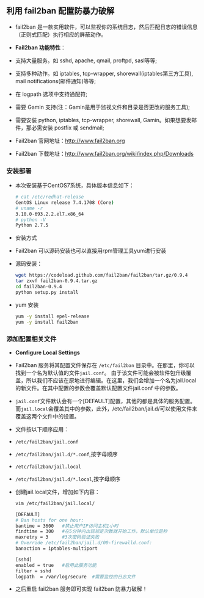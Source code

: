 ## 利用 fail2ban 配置防暴力破解
- fail2ban 是一款实用软件，可以监视你的系统日志，然后匹配日志的错误信息（正则式匹配）执行相应的屏蔽动作。

- **Fail2ban 功能特性**：
- 支持大量服务。如 sshd, apache, qmail, proftpd, sasl等等;
- 支持多种动作。如 iptables, tcp-wrapper, shorewall(iptables第三方工具), mail  notifications(邮件通知)等等;
- 在 logpath 选项中支持通配符;
- 需要 Gamin 支持(注：Gamin是用于监视文件和目录是否更改的服务工具);
- 需要安装 python, iptables, tcp-wrapper, shorewall, Gamin。如果想要发邮件，那必需安装 postfix 或 sendmail;

- Fail2ban 官网地址：<http://www.fail2ban.org>
- Fail2ban 下载地址：<http://www.fail2ban.org/wiki/index.php/Downloads>

### 安装部署
- 本次安装基于CentOS7系统，具体版本信息如下：
  
  ```bash
  # cat /etc/redhat-release 
  CentOS Linux release 7.4.1708 (Core) 
  # uname -r
  3.10.0-693.2.2.el7.x86_64
  # python -V
  Python 2.7.5
  ```
- 安装方式
- Fail2ban 可以源码安装也可以直接用rpm管理工具yum进行安装
- 源码安装：
  ```bash
  wget https://codeload.github.com/fail2ban/fail2ban/tar.gz/0.9.4
  tar zxvf fail2ban-0.9.4.tar.gz
  cd fail2ban-0.9.4
  python setup.py install
  ```
- yum 安装
  ```bash
  yum -y install epel-release
  yum -y install fail2ban
  ```

### 添加配置相关文件
- **Configure Local Settings**
- Fail2ban 服务将其配置文件保存在 `/etc/fail2ban` 目录中。在那里，你可以找到一个名为默认值的文件`jail.conf`。
  由于该文件可能会被软件包升级覆盖，所以我们不应该在原地进行编辑。在这里，我们会增加一个名为jail.local的新文件。在其中配置的参数会覆盖默认配置文件jail.conf
  中的参数。
- `jail.conf`文件默认会有一个[DEFAULT]配置，其他的都是具体的服务配置。而`jail.local`会覆盖其中的参数，此外，/etc/fail2ban/jail.d/可以使用文件来覆盖这两个文件中的设置。
- 文件按以下顺序应用：
- `/etc/fail2ban/jail.conf`
- `/etc/fail2ban/jail.d/*.conf`,按字母顺序
- `/etc/fail2ban/jail.local`
- `/etc/fail2ban/jail.d/*.local`,按字母顺序

- 创建jail.local文件，增加如下内容：
  ```bash
  vim /etc/fail2ban/jail.local/
  ```
  
  ```bash
  [DEFAULT]
  # Ban hosts for one hour:
  bantime = 3600   #禁止用户IP访问主机1小时
  findtime = 300   #在5分钟内出现规定次数就开始工作，默认单位是秒
  maxretry = 3     #3次密码验证失败
  # Override /etc/fail2ban/jail.d/00-firewalld.conf:
  banaction = iptables-multiport
  
  [sshd]
  enabled = true   #启用此服务功能
  filter = sshd    
  logpath  = /var/log/secure  #需要监控的日志文件
  ```
- 之后重启 fail2ban 服务即可实现 fail2ban 防暴力破解！
  
